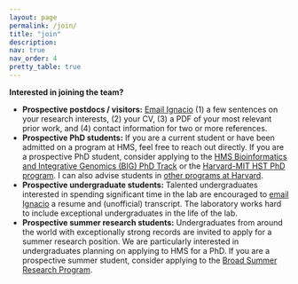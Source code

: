 ```yaml
---
layout: page
permalink: /join/
title: "join"
description: 
nav: true
nav_order: 4
pretty_table: true
---
```


**Interested in joining the team?**
* **Prospective postdocs / visitors:** [Email Ignacio](mailto:ivazquez-garcia@mgh.harvard.edu) (1) a few sentences on your research interests, (2) your CV, (3) a PDF of your most relevant prior work, and (4) contact information for two or more references.
* **Prospective PhD students:** If you are a current student or have been admitted on a program at HMS, feel free to reach out directly. If you are a prospective PhD student, consider applying to the [HMS Bioinformatics and Integrative Genomics (BIG) PhD Track](https://dbmi.hms.harvard.edu/education/phd-program/big-phd-track) or the [Harvard-MIT HST PhD program](https://hst.mit.edu/academic-programs/memp). I can also advise students in [other programs at Harvard](https://hms.harvard.edu/education-admissions/phd-degree-programs).
* **Prospective undergraduate students:** Talented undergraduates interested in spending significant time in the lab are encouraged to [email Ignacio](mailto:ivazquez-garcia@mgh.harvard.edu) a resume and (unofficial) transcript. The laboratory works hard to include exceptional undergraduates in the life of the lab.
* **Prospective summer research students:** Undergraduates from around the world with exceptionally strong records are invited to apply for a summer research position. We are particularly interested in undergraduates planning on applying to HMS for a PhD. If you are a prospective summer student, consider applying to the [Broad Summer Research Program](https://www.broadinstitute.org/bsrp/broad-summer-research-program-bsrp).
